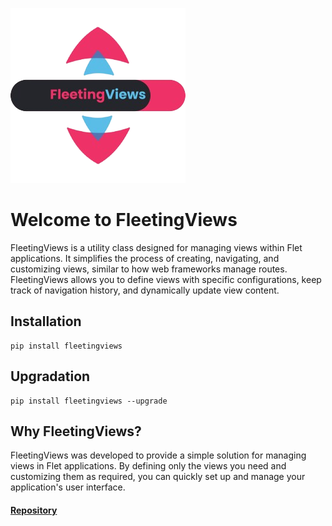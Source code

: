 ![Build Status](logo.png)
# Welcome to FleetingViews

FleetingViews is a utility class designed for managing views within Flet applications. It simplifies the process of creating, navigating, and customizing views, similar to how web frameworks manage routes. FleetingViews allows you to define views with specific configurations, keep track of navigation history, and dynamically update view content.

## Installation
```
pip install fleetingviews
```

## Upgradation
```
pip install fleetingviews --upgrade
```

## Why FleetingViews?

FleetingViews was developed to provide a simple solution for managing views in Flet applications. By defining only the views you need and customizing them as required, you can quickly set up and manage your application's user interface.

#### [Repository](https://github.com/ArellanoBrunoc/FleetingViews)